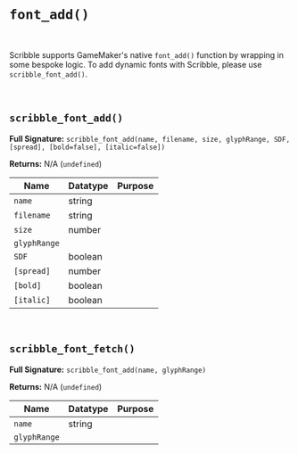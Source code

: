 # `font_add()`

&nbsp;

Scribble supports GameMaker's native `font_add()` function by wrapping in some bespoke logic. To add dynamic fonts with Scribble, please use `scribble_font_add()`.

&nbsp;

## `scribble_font_add()`

**Full Signature:** `scribble_font_add(name, filename, size, glyphRange, SDF, [spread], [bold=false], [italic=false])`

**Returns:** N/A (`undefined`)

|Name        |Datatype|Purpose                           |
|------------|--------|----------------------------------|
|`name`      |string  |                                  |
|`filename`  |string  |                                  |
|`size`      |number  |                                  |
|`glyphRange`|        |                                  |
|`SDF`       |boolean |                                  |
|`[spread]`  |number  |                                  |
|`[bold]`    |boolean |                                  |
|`[italic]`  |boolean |                                  |

&nbsp;

## `scribble_font_fetch()`

**Full Signature:** `scribble_font_add(name, glyphRange)`

**Returns:** N/A (`undefined`)

|Name        |Datatype|Purpose                           |
|------------|--------|----------------------------------|
|`name`      |string  |                                  |
|`glyphRange`|        |                                  |
